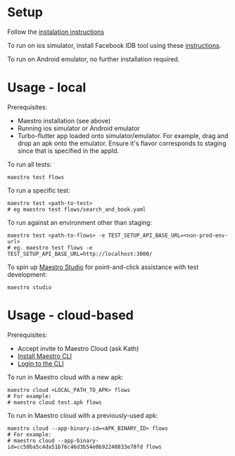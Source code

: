 # Setup

Follow the [instalation instructions](https://maestro.mobile.dev/getting-started/installing-maestro)

To run on ios simulator, install Facebook IDB tool using these [instructions](https://maestro.mobile.dev/getting-started/installing-maestro#connecting-to-your-device).

To run on Android emulator, no further installation required.

# Usage - local

Prerequisites:
- Maestro installation (see above)
- Running ios simulator or Android emulator
- Turbo-flutter app loaded onto simulator/emulator. For example, drag and drop an apk onto the emulator. Ensure it's flavor corresponds to staging since that is specified in the appId.

To run all tests:

```
maestro test flows
```

To run a specific test:

```
maestro test <path-to-test>
# eg maestro test flows/search_and_book.yaml
```

To run against an environment other than staging:

```
maestro test <path-to-flows> -e TEST_SETUP_API_BASE_URL=<non-prod-env-url>
# eg. maestro test flows -e TEST_SETUP_API_BASE_URL=http://localhost:3000/
```


To spin up [Maestro Studio](https://maestro.mobile.dev/getting-started/maestro-studio) for point-and-click assistance with test development:

```
maestro studio
```

# Usage - cloud-based

Prerequisites:
- Accept invite to Maestro Cloud (ask Kath)
- [Install Maestro CLI](https://cloud.mobile.dev/getting-started/quickstart#id-1.-install-the-maestro-cli)
- [Login to the CLI](https://cloud.mobile.dev/getting-started/quickstart#id-2.-login-to-the-cli)

To run in Maestro cloud with a new apk:

```
maestro cloud <LOCAL_PATH_TO_APK> flows
# For example:
# maestro cloud test.apk flows
```

To run in Maestro cloud with a previously-used apk:

```
maestro cloud --app-binary-id=<APK_BINARY_ID> flows
# For example:
# maestro cloud --app-binary-id=cc50ba5c4da51b76c46d3b54e0b92240833e78fd flows
```
